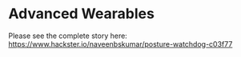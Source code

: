 # Advanced Wearables

Please see the complete story here: https://www.hackster.io/naveenbskumar/posture-watchdog-c03f77
